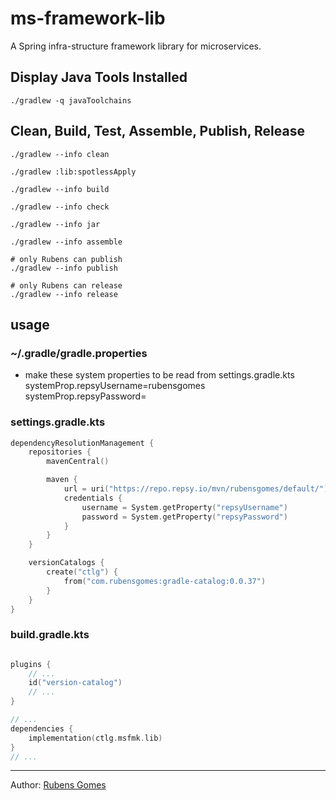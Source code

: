 # ms-framework-lib
A Spring infra-structure framework library for microservices.

## Display Java Tools Installed

```shell
./gradlew -q javaToolchains
```

## Clean, Build, Test, Assemble, Publish, Release

```shell
./gradlew --info clean
```

```shell
./gradlew :lib:spotlessApply
```

```shell
./gradlew --info build
```

```shell
./gradlew --info check
```

```shell
./gradlew --info jar
```

```shell
./gradlew --info assemble
```

```shell
# only Rubens can publish
./gradlew --info publish
```

```shell
# only Rubens can release
./gradlew --info release
```

## usage

### ~/.gradle/gradle.properties

- make these system properties to be read from settings.gradle.kts
  systemProp.repsyUsername=rubensgomes
  systemProp.repsyPassword=<RESTRICTED>

### settings.gradle.kts

```kotlin
dependencyResolutionManagement {
    repositories {
        mavenCentral()

        maven {
            url = uri("https://repo.repsy.io/mvn/rubensgomes/default/")
            credentials {
                username = System.getProperty("repsyUsername")
                password = System.getProperty("repsyPassword")
            }
        }
    }

    versionCatalogs {
        create("ctlg") {
            from("com.rubensgomes:gradle-catalog:0.0.37")
        }
    }
}
```

### build.gradle.kts

```kotlin

plugins {
    // ...
    id("version-catalog")
    // ...
}

// ...
dependencies {
    implementation(ctlg.msfmk.lib)
}
// ...
```

---
Author:  [Rubens Gomes](https://rubensgomes.com/)
